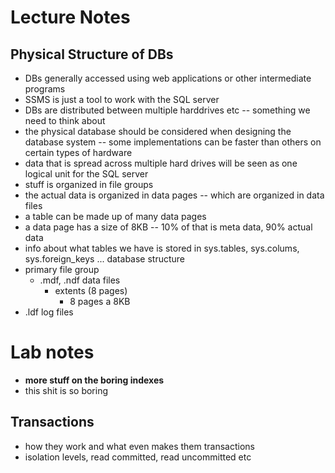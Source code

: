 # Lecture Notes

## Physical Structure of DBs

- DBs generally accessed using web applications or other intermediate programs
- SSMS is just a tool to work with the SQL server 
- DBs are distributed between multiple harddrives etc -- something we need to
think about
- the physical database should be considered when designing the database system
-- some implementations can be faster than others on certain types of hardware
- data that is spread across multiple hard drives will be seen as one logical
unit for the SQL server
- stuff is organized in file groups
- the actual data is organized in data pages -- which are organized in data
files
- a table can be made up of many data pages
- a data page has a size of 8KB -- 10% of that is meta data, 90% actual data
- info about what tables we have is stored in sys.tables, sys.colums,
    sys.foreign_keys ...
database structure
- primary file group
    - .mdf, .ndf data files
        - extents (8 pages)
            - 8 pages a 8KB
- .ldf log files

# Lab notes

- __more stuff on the boring indexes__
- this shit is so boring

## Transactions

- how they work and what even makes them transactions 
- isolation levels, read committed, read uncommitted etc
